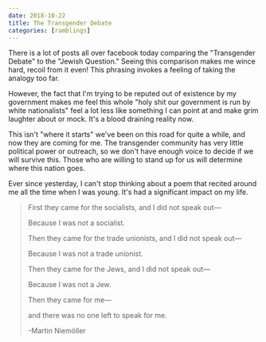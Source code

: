 ```yaml
---
date: 2018-10-22
title: The Transgender Debate
categories: [ramblings]
---
```


There is a lot of posts all over facebook today comparing the "Transgender Debate" to the "Jewish Question." Seeing this comparison makes me wince hard, recoil from it even! This phrasing invokes a feeling of taking the analogy too far.

However, the fact that I'm trying to be reputed out of existence by my government makes me feel this whole "holy shit our government is run by white nationalists" feel a lot less like something I can point at and make grim laughter about or mock. It's a blood draining reality now.

This isn't "where it starts" we've been on this road for quite a while, and now they are coming for me. The transgender community has very little political power or outreach, so we don't have enough voice to decide if we will survive this. Those who are willing to stand up for us will determine where this nation goes.

Ever since yesterday, I can't stop thinking about a poem that recited around me all the time when I was young. It's had a significant impact on my life.

> First they came for the socialists, and I did not speak out—
>
> Because I was not a socialist.
>
> Then they came for the trade unionists, and I did not speak out—
>
> Because I was not a trade unionist.
>
> Then they came for the Jews, and I did not speak out—
>
> Because I was not a Jew.
>
> Then they came for me—
>
> and there was no one left to speak for me.
>
> -Martin Niemöller
